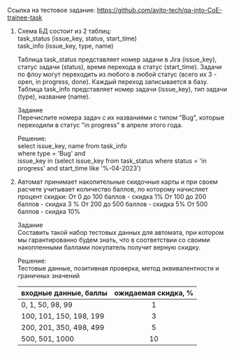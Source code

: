 Ссылка на тестовое задание: https://github.com/avito-tech/qa-into-CoE-trainee-task

1. Схема БД состоит из 2 таблиц:   
   task_status (issue_key, status, start_time)   
   task_info (issue_key, type, name)

   Таблица task_status представляет номер задачи в Jira (issue_key), статус задачи (status), время перехода в статус (start_time). Задачи по флоу могут переходить из любого в любой статус (всего их 3 - open, in progress, done). Каждый переход записывается в базу.   
   Таблица task_info представляет номер задачи (issue_key), тип задачи (type), название (name).   

   Задание   
   Перечислите номера задач с их названиями с типом "Bug", которые переходили в статус "in progress" в апреле этого года.

   Решение:   
   select issue_key, name from task_info   
   where type = 'Bug' and   
   issue_key in (select issue_key from task_status where status = 'in progress' and start_time like '%-04-2023')

3. Автомат принимает накопительные скидочные карты и при своем расчете учитывает количество баллов, по которому начисляет процент скидки: От 0 до 100 баллов - скидка 1% От 100 до 200 баллов - скидка 3 % От 200 до 500 баллов - скидка 5% От 500 баллов - скидка 10%

   Задание   
   Составить такой набор тестовых данных для автомата, при котором мы гарантированно будем знать, что в соответствии со своими накопленными баллами покупатель получит верную скидку.

   Решение:  
   Тестовые данные, позитивная проверка, метод эквивалентности и граничных значений

   |входные данные, баллы| ожидаемая скидка, %|
   |---------------------|:------------------:|
   |0, 1, 50, 98, 99|1|
   |100, 101, 150, 198, 199|3|
   |200, 201, 350, 498, 499|5|
   |500, 501, 1000|10|
   
   
